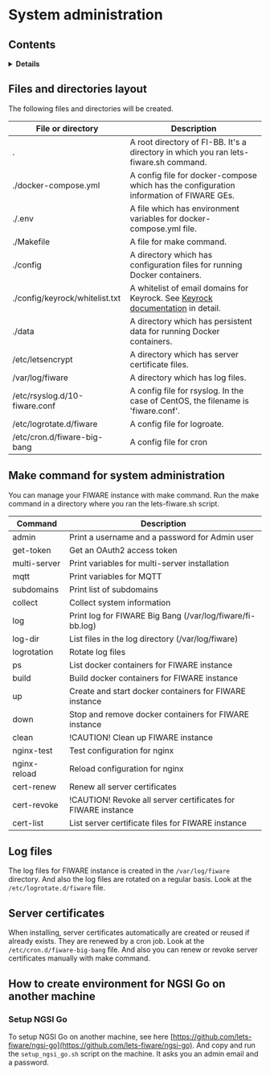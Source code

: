 # System administration

## Contents

<details>
<summary><strong>Details</strong></summary>

-   [Files and directories layout](#files-and-directories-layout)
-   [Make command for system administration](#make-command-for-system-administration)
-   [Log files](#log-files)
-   [Server certificates](#server-certificates)

</details>

## Files and directories layout

The following files and directories will be created.

| File or directory              | Description                                                                                                                                                                                                  |
| ------------------------------ | ------------------------------------------------------------------------------------------------------------------------------------------------------------------------------------------------------------ |
| .                              | A root directory of FI-BB. It's a directory in which you ran lets-fiware.sh command.                                                                                                                         |
| ./docker-compose.yml           | A config file for docker-compose which has the configuration information of FIWARE GEs.                                                                                                                      |
| ./.env                         | A file which has environment variables for docker-compose.yml file.                                                                                                                                          |
| ./Makefile                     | A file for make command.                                                                                                                                                                                     |
| ./config                       | A directory which has configuration files for running Docker containers.                                                                                                                                     |
| ./config/keyrock/whitelist.txt | A whitelist of email domains for Keyrock. See [Keyrock documentation](https://fiware-idm.readthedocs.io/en/latest/installation_and_administration_guide/configuration/index.html#email-filtering) in detail. |
| ./data                         | A directory which has persistent data for running Docker containers.                                                                                                                                         |
| /etc/letsencrypt               | A directory which has server certificate files.                                                                                                                                                              |
| /var/log/fiware                | A directory which has log files.                                                                                                                                                                             |
| /etc/rsyslog.d/10-fiware.conf  | A config file for rsyslog. In the case of CentOS, the filename is 'fiware.conf'.                                                                                                                             |
| /etc/logrotate.d/fiware        | A config file for logroate.                                                                                                                                                                                  |
| /etc/cron.d/fiware-big-bang    | A config file for cron                                                                                                                                                                                       |

## Make command for system administration

You can manage your FIWARE instance with make command. Run the make command in a directory where you ran
the lets-fiware.sh script.

| Command      | Description                                                  |
| ------------ | ------------------------------------------------------------ |
| admin        | Print a username and a password for Admin user               |
| get-token    | Get an OAuth2 access token                                   |
| multi-server | Print variables for multi-server installation                |
| mqtt         | Print variables for MQTT                                     |
| subdomains   | Print list of subdomains                                     |
| collect      | Collect system information                                   |
| log          | Print log for FIWARE Big Bang (/var/log/fiware/fi-bb.log)    |
| log-dir      | List files in the log directory (/var/log/fiware)            |
| logrotation  | Rotate log files                                             |
| ps           | List docker containers for FIWARE instance                   |
| build        | Build docker containers for FIWARE instance                  |
| up           | Create and start docker containers for FIWARE instance       |
| down         | Stop and remove docker containers for FIWARE instance        |
| clean        | !CAUTION! Clean up FIWARE instance                           |
| nginx-test   | Test configuration for nginx                                 |
| nginx-reload | Reload configuration for nginx                               |
| cert-renew   | Renew all server certificates                                |
| cert-revoke  | !CAUTION! Revoke all server certificates for FIWARE instance |
| cert-list    | List server certificate files for FIWARE instance            |

## Log files

The log files for FIWARE instance is created in the `/var/log/fiware` directory.
And also the log files are rotated on a regular basis. Look at the `/etc/logrotate.d/fiware` file.

## Server certificates

When installing, server certificates automatically are created or reused if already exists.
They are renewed by a cron job. Look at the `/etc/cron.d/fiware-big-bang` file. And also you can
renew or revoke server certificates manually with make command.

## How to create environment for NGSI Go on another machine

### Setup NGSI Go

To setup NGSI Go on another machine, see here [https://github.com/lets-fiware/ngsi-go](https://github.com/lets-fiware/ngsi-go).
And copy and run the `setup_ngsi_go.sh` script on the machine. It asks you an admin email and a password.
